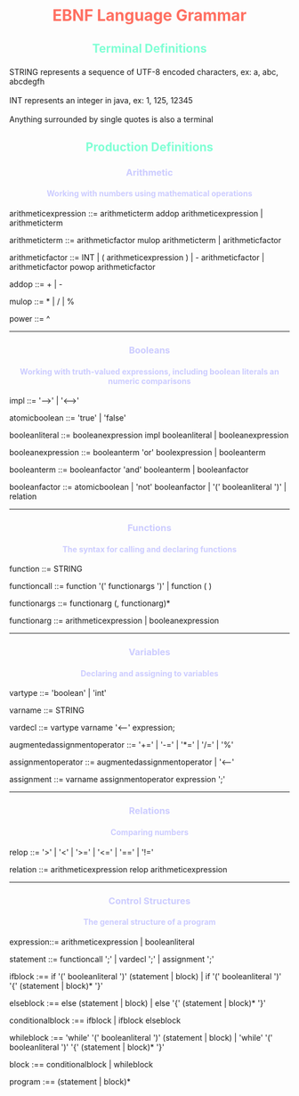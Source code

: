 # <center> <p style="color:#FF6F61">EBNF Language Grammar


## <center> <p style="color:#7fffd4">Terminal Definitions
STRING represents a sequence of UTF-8 encoded characters, ex: a, abc, abcdegfh
<br><br>
INT represents an integer in java, ex: 1, 125, 12345
<br><br>
Anything surrounded by single quotes is also a terminal


## <center> <p style="color:#7fffd4">Production Definitions



### <center> <p style="color:#CCCCFF"> Arithmetic
#### <center> <p style="color:#CCCCFF">Working with numbers using mathematical operations


arithmeticexpression ::= arithmeticterm addop arithmeticexpression
    | arithmeticterm

arithmeticterm ::= arithmeticfactor mulop arithmeticterm
    | arithmeticfactor


arithmeticfactor ::= INT
    | ( arithmeticexpression )
    | - arithmeticfactor
    | arithmeticfactor powop arithmeticfactor


addop ::= +
    | -


mulop ::= *
    | /
    | %

power ::= ^



---

### <center> <p style="color:#CCCCFF">Booleans
#### <center> <p style="color:#CCCCFF">Working with truth-valued expressions, including boolean literals an numeric comparisons


impl ::= '-->'
    | '<-->'


atomicboolean ::= 'true'
    | 'false'


booleanliteral ::= booleanexpression impl booleanliteral
    | booleanexpression


booleanexpression ::= booleanterm 'or' boolexpression
    | booleanterm


booleanterm ::= booleanfactor 'and' booleanterm
    | booleanfactor


booleanfactor ::= atomicboolean
    | 'not' booleanfactor
    | '(' booleanliteral ')'
    | relation



---

### <center> <p style="color:#CCCCFF">Functions
#### <center> <p style="color:#CCCCFF">The syntax for calling and declaring functions
function ::= STRING


functioncall ::= function '(' functionargs ')'
    | function ( )


functionargs ::= functionarg (, functionarg)*


functionarg ::= arithmeticexpression
    | booleanexpression



---

### <center> <p style="color:#CCCCFF">Variables
#### <center> <p style="color:#CCCCFF">Declaring and assigning to variables

vartype ::= 'boolean'
    | 'int'


varname ::= STRING


vardecl ::= vartype varname '<--' expression;


augmentedassignmentoperator ::= '+='
    | '-='
    | '*='
    | '/='
    | '%\'

assignmentoperator ::= augmentedassignmentoperator
    | '<--'




assignment ::= varname assignmentoperator expression ';'




---
### <center> <p style="color:#CCCCFF">Relations
#### <center> <p style="color:#CCCCFF">Comparing numbers

relop ::= '>'
    | '<'
    | '>='
    | '<='
    | '=='
    | '!='


relation ::= arithmeticexpression relop arithmeticexpression


---
### <center> <p style="color:#CCCCFF">Control Structures
#### <center> <p style="color:#CCCCFF">The general structure of a program

expression::= arithmeticexpression
    | booleanliteral


statement ::= functioncall ';'
| vardecl ';'
| assignment ';'


ifblock :== if '(' booleanliteral ')' (statement | block)
    | if '(' booleanliteral ')' '{' (statement | block)* '}'


elseblock :== else (statement | block)
    | else '{' (statement | block)* '}'


conditionalblock :== ifblock
    | ifblock elseblock


whileblock :== 'while' '(' booleanliteral ')' (statement | block)
    | 'while' '(' booleanliteral ')' '{' (statement | block)* '}'



block :== conditionalblock
    | whileblock


program :== (statement | block)*














